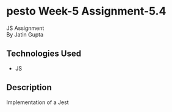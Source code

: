 # pesto Week-5 Assignment-5.4
JS Assignment <br />
By Jatin Gupta

## Technologies Used
- JS

## Description
Implementation of a Jest


